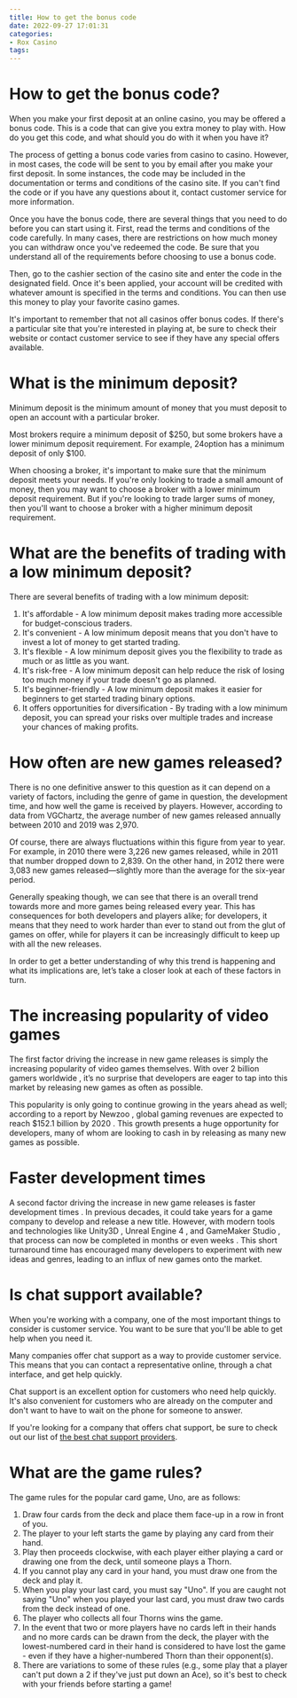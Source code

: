 ```yaml
---
title: How to get the bonus code
date: 2022-09-27 17:01:31
categories:
- Rox Casino
tags:
---
```



#  How to get the bonus code?

When you make your first deposit at an online casino, you may be offered a bonus code. This is a code that can give you extra money to play with. How do you get this code, and what should you do with it when you have it?

The process of getting a bonus code varies from casino to casino. However, in most cases, the code will be sent to you by email after you make your first deposit. In some instances, the code may be included in the documentation or terms and conditions of the casino site. If you can't find the code or if you have any questions about it, contact customer service for more information.

Once you have the bonus code, there are several things that you need to do before you can start using it. First, read the terms and conditions of the code carefully. In many cases, there are restrictions on how much money you can withdraw once you've redeemed the code. Be sure that you understand all of the requirements before choosing to use a bonus code.

Then, go to the cashier section of the casino site and enter the code in the designated field. Once it's been applied, your account will be credited with whatever amount is specified in the terms and conditions. You can then use this money to play your favorite casino games.

It's important to remember that not all casinos offer bonus codes. If there's a particular site that you're interested in playing at, be sure to check their website or contact customer service to see if they have any special offers available.

#  What is the minimum deposit?

Minimum deposit is the minimum amount of money that you must deposit to open an account with a particular broker. 

Most brokers require a minimum deposit of $250, but some brokers have a lower minimum deposit requirement. For example, 24option has a minimum deposit of only $100.

When choosing a broker, it's important to make sure that the minimum deposit meets your needs. If you're only looking to trade a small amount of money, then you may want to choose a broker with a lower minimum deposit requirement. But if you're looking to trade larger sums of money, then you'll want to choose a broker with a higher minimum deposit requirement. 

# What are the benefits of trading with a low minimum deposit?

There are several benefits of trading with a low minimum deposit: 

1. It's affordable - A low minimum deposit makes trading more accessible for budget-conscious traders. 
2. It's convenient - A low minimum deposit means that you don't have to invest a lot of money to get started trading. 
3. It's flexible - A low minimum deposit gives you the flexibility to trade as much or as little as you want. 
4. It's risk-free - A low minimum deposit can help reduce the risk of losing too much money if your trade doesn't go as planned. 
5. It's beginner-friendly - A low minimum deposit makes it easier for beginners to get started trading binary options. 
6. It offers opportunities for diversification - By trading with a low minimum deposit, you can spread your risks over multiple trades and increase your chances of making profits.

#  How often are new games released?

There is no one definitive answer to this question as it can depend on a variety of factors, including the genre of game in question, the development time, and how well the game is received by players. However, according to data from VGChartz, the average number of new games released annually between 2010 and 2019 was 2,970.

Of course, there are always fluctuations within this figure from year to year. For example, in 2010 there were 3,226 new games released, while in 2011 that number dropped down to 2,839. On the other hand, in 2012 there were 3,083 new games released—slightly more than the average for the six-year period.

Generally speaking though, we can see that there is an overall trend towards more and more games being released every year. This has consequences for both developers and players alike; for developers, it means that they need to work harder than ever to stand out from the glut of games on offer, while for players it can be increasingly difficult to keep up with all the new releases.

In order to get a better understanding of why this trend is happening and what its implications are, let’s take a closer look at each of these factors in turn.

# The increasing popularity of video games

The first factor driving the increase in new game releases is simply the increasing popularity of video games themselves. With over 2 billion gamers worldwide , it’s no surprise that developers are eager to tap into this market by releasing new games as often as possible.

This popularity is only going to continue growing in the years ahead as well; according to a report by Newzoo , global gaming revenues are expected to reach $152.1 billion by 2020 . This growth presents a huge opportunity for developers, many of whom are looking to cash in by releasing as many new games as possible.

# Faster development times

A second factor driving the increase in new game releases is faster development times . In previous decades, it could take years for a game company to develop and release a new title. However, with modern tools and technologies like Unity3D , Unreal Engine 4 , and GameMaker Studio , that process can now be completed in months or even weeks . This short turnaround time has encouraged many developers to experiment with new ideas and genres, leading to an influx of new games onto the market.





#  Is chat support available?

When you're working with a company, one of the most important things to consider is customer service. You want to be sure that you'll be able to get help when you need it.

Many companies offer chat support as a way to provide customer service. This means that you can contact a representative online, through a chat interface, and get help quickly.

Chat support is an excellent option for customers who need help quickly. It's also convenient for customers who are already on the computer and don't want to have to wait on the phone for someone to answer.

If you're looking for a company that offers chat support, be sure to check out our list of [the best chat support providers](https://www.bullguard.com/news/2018/02/11/best-chat-support-providers-2018.html).

#  What are the game rules?

The game rules for the popular card game, Uno, are as follows:

1. Draw four cards from the deck and place them face-up in a row in front of you.
2. The player to your left starts the game by playing any card from their hand. 
3. Play then proceeds clockwise, with each player either playing a card or drawing one from the deck, until someone plays a Thorn. 
4. If you cannot play any card in your hand, you must draw one from the deck and play it. 
5. When you play your last card, you must say "Uno". If you are caught not saying "Uno" when you played your last card, you must draw two cards from the deck instead of one. 
6. The player who collects all four Thorns wins the game.
7. In the event that two or more players have no cards left in their hands and no more cards can be drawn from the deck, the player with the lowest-numbered card in their hand is considered to have lost the game - even if they have a higher-numbered Thorn than their opponent(s).
8. There are variations to some of these rules (e.g., some play that a player can't put down a 2 if they've just put down an Ace), so it's best to check with your friends before starting a game!